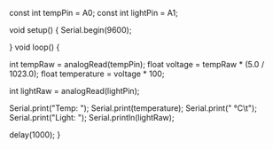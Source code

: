 const int tempPin = A0;
const int lightPin = A1;

void setup() {
Serial.begin(9600);

}
void loop() {

int tempRaw = analogRead(tempPin);
float voltage = tempRaw * (5.0 / 1023.0);
float temperature = voltage * 100;

int lightRaw = analogRead(lightPin);
 
Serial.print("Temp: ");
Serial.print(temperature);
Serial.print(" °C\t");
Serial.print("Light: ");
Serial.println(lightRaw); 

delay(1000);
}
